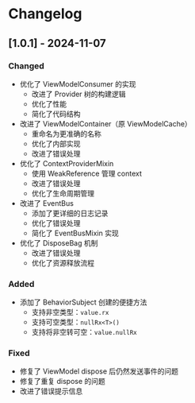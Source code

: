 # Changelog

## [1.0.1] - 2024-11-07

### Changed

- 优化了 ViewModelConsumer 的实现
  - 改进了 Provider 树的构建逻辑
  - 优化了性能
  - 简化了代码结构
- 改进了 ViewModelContainer（原 ViewModelCache）
  - 重命名为更准确的名称
  - 优化了内部实现
  - 改进了错误处理
- 优化了 ContextProviderMixin
  - 使用 WeakReference 管理 context
  - 改进了错误处理
  - 优化了生命周期管理
- 改进了 EventBus
  - 添加了更详细的日志记录
  - 优化了错误处理
  - 简化了 EventBusMixin 实现
- 优化了 DisposeBag 机制
  - 改进了错误处理
  - 优化了资源释放流程

### Added

- 添加了 BehaviorSubject 创建的便捷方法
  - 支持非空类型：`value.rx`
  - 支持可空类型：`nullRx<T>()`
  - 支持将非空转可空：`value.nullRx`

### Fixed

- 修复了 ViewModel dispose 后仍然发送事件的问题
- 修复了重复 dispose 的问题
- 改进了错误提示信息
